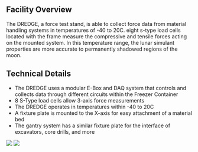 ## Facility Overview
The DREDGE, a force test stand, is able to collect force data from material handling systems in temperatures of -40 to 20C. eight s-type load cells located with the frame measure the compressive and tensile forces acting on the mounted system. In this temperature range, the lunar simulant properties are more accurate to permanently shadowed regions of the moon.

## Technical Details
* The DREDGE uses a modular E-Box and DAQ system that controls and collects data through different circuits within the Freezer Container
* 8 S-Type load cells allow 3-axis force measurements
* The DREDGE operates in temperatures within -40 to 20C 
* A fixture plate is mounted to the X-axis for easy attachment of a material bed
* The gantry system has a similar fixture plate for the interface of excavators, core drills, and more

![](/facilities/dredge/dredge6.jpg)
![](/facilities/dredge/dredge4.jpg)
